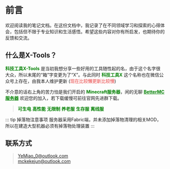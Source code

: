 # 前言

欢迎阅读我的笔记文档。在这份文档中，我记录了在不同领域学习和探索的心得体会，包括但不限于专业知识和生活感悟。希望这些内容对你有所启发，也期待你的反馈和交流。

## 什么是X-Tools？

<strong style="color:green;">科技工具X-Tools</strong> 是当初我想分享一些好用的工具随性起的名，由于这个名字很大众，所以末尾的“箱”字变更为了“X”。与此同时 <strong style="color:green;">科技工具X</strong> 这个名称也在微信公众号上存在，由我本人维护更新 (<strong style="color:#F08080;">现在比较懒更新比较慢</strong>)

不介意的话右上角的苦力怕是我们开启的 <strong style="color:green;">Minecraft服务器</strong>，闲的无聊 <strong><a href="https://tavernce.shop/" style="color:green; ">BetterMC服务器</a></strong> 欢迎您的加入，若下载缓慢可前往官网先进群下载。

> <strong style="color:green;">可生电</strong>  <strong style="color:green;">高性能</strong>    <strong style="color:green;">无限制</strong>  <strong style="color:green;">养老服</strong>  <strong style="color:green;">生存服</strong>  <strong style="color:green;">离线服</strong>
>
::: tip 掉落物注意事项
服务器采用Fabric端，并未添加掉落物清理的相关MOD，所以在建造大型机器必须有掉落物处理装置
:::

## 联系方式

> <YeMiao_0@outlook.com>  
> <mckekejun@outlook.com>
